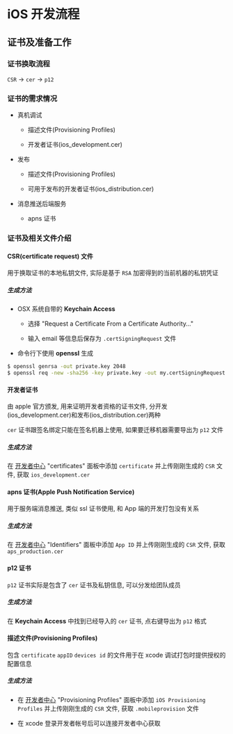 # iOS 开发流程

## 证书及准备工作

### 证书换取流程

`CSR` -> `cer` -> `p12`

### 证书的需求情况

- 真机调试

  + 描述文件(Provisioning Profiles)

  + 开发者证书(ios_development.cer)

- 发布

  + 描述文件(Provisioning Profiles)

  + 可用于发布的开发者证书(ios_distribution.cer)

- 消息推送后端服务

  + apns 证书

### 证书及相关文件介绍

#### CSR(certificate request) 文件

用于换取证书的本地私钥文件, 实际是基于 `RSA` 加密得到的当前机器的私钥凭证

##### 生成方法

- OSX 系统自带的 **Keychain Access**

  + 选择 "Request a Certificate From a Certificate Authority…"

  + 输入 email 等信息后保存为 `.certSigningRequest` 文件

- 命令行下使用 **openssl** 生成

```bash
$ openssl genrsa -out private.key 2048
$ openssl req -new -sha256 -key private.key -out my.certSigningRequest
```

#### 开发者证书

由 apple 官方颁发, 用来证明开发者资格的证书文件, 分开发(ios_development.cer)和发布(ios_distribution.cer)两种

`cer` 证书跟签名绑定只能在签名机器上使用, 如果要迁移机器需要导出为 `p12` 文件

##### 生成方法

在 [开发者中心](https://developer.apple.com/devcenter/ios/index.action) "certificates" 面板中添加 `certificate` 并上传刚刚生成的 `CSR` 文件, 获取 `ios_development.cer`

#### apns 证书(Apple Push Notification Service)

用于服务端消息推送, 类似 ssl 证书使用, 和 App 端的开发打包没有关系

##### 生成方法

在 [开发者中心](https://developer.apple.com/devcenter/ios/index.action) "Identifiers" 面板中添加 `App ID` 并上传刚刚生成的 `CSR` 文件, 获取 `aps_production.cer`

#### p12 证书

`p12` 证书实际是包含了 `cer` 证书及私钥信息, 可以分发给团队成员

##### 生成方法

在 **Keychain Access** 中找到已经导入的 `cer` 证书, 点右键导出为 `p12` 格式

#### 描述文件(Provisioning Profiles)

包含 `certificate` `appID` `devices id` 的文件用于在 xcode 调试打包时提供授权的配置信息

##### 生成方法

- 在 [开发者中心](https://developer.apple.com/devcenter/ios/index.action) "Provisioning Profiles" 面板中添加 `iOS Provisioning Profiles` 并上传刚刚生成的 `CSR` 文件, 获取 `.mobileprovision` 文件

- 在 xcode 登录开发者帐号后可以连接开发者中心获取
